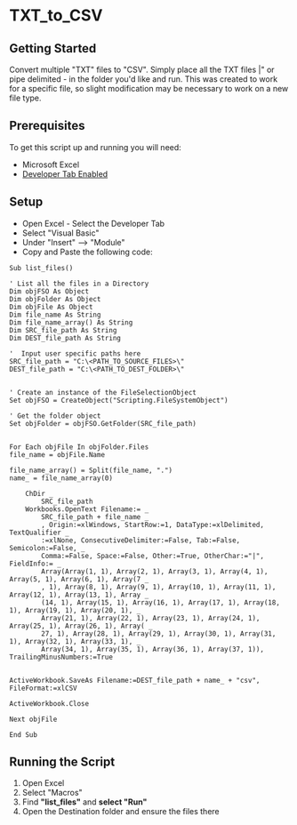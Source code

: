 #  TXT_to_CSV

## Getting Started
Convert multiple "TXT" files to "CSV". Simply place all the TXT files |" or pipe delimited - in the folder you'd like and run.
This was created to work for a specific file, so slight modification may be necessary to work on a new file type. 

## Prerequisites
To get this script up and running you will need:

+ Microsoft Excel
+ [Developer Tab Enabled](https://support.office.com/en-us/article/show-the-developer-tab-e1192344-5e56-4d45-931b-e5fd9bea2d45)

## Setup

+ Open Excel - Select the Developer Tab
+ Select "Visual Basic"
+ Under "Insert" --> "Module"
+ Copy and Paste the following code: 

```vba 
Sub list_files()

' List all the files in a Directory
Dim objFSO As Object
Dim objFolder As Object
Dim objFile As Object
Dim file_name As String
Dim file_name_array() As String
Dim SRC_file_path As String
Dim DEST_file_path As String

'  Input user specific paths here
SRC_file_path = "C:\<PATH_TO_SOURCE_FILES>\"
DEST_file_path = "C:\<PATH_TO_DEST_FOLDER>\"


' Create an instance of the FileSelectionObject
Set objFSO = CreateObject("Scripting.FileSystemObject")

' Get the folder object
Set objFolder = objFSO.GetFolder(SRC_file_path)


For Each objFile In objFolder.Files
file_name = objFile.Name

file_name_array() = Split(file_name, ".")
name_ = file_name_array(0)

    ChDir _
        SRC_file_path
    Workbooks.OpenText Filename:= _
        SRC_file_path + file_name _
        , Origin:=xlWindows, StartRow:=1, DataType:=xlDelimited, TextQualifier _
        :=xlNone, ConsecutiveDelimiter:=False, Tab:=False, Semicolon:=False, _
        Comma:=False, Space:=False, Other:=True, OtherChar:="|", FieldInfo:= _
        Array(Array(1, 1), Array(2, 1), Array(3, 1), Array(4, 1), Array(5, 1), Array(6, 1), Array(7 _
        , 1), Array(8, 1), Array(9, 1), Array(10, 1), Array(11, 1), Array(12, 1), Array(13, 1), Array _
        (14, 1), Array(15, 1), Array(16, 1), Array(17, 1), Array(18, 1), Array(19, 1), Array(20, 1), _
        Array(21, 1), Array(22, 1), Array(23, 1), Array(24, 1), Array(25, 1), Array(26, 1), Array( _
        27, 1), Array(28, 1), Array(29, 1), Array(30, 1), Array(31, 1), Array(32, 1), Array(33, 1), _
        Array(34, 1), Array(35, 1), Array(36, 1), Array(37, 1)), TrailingMinusNumbers:=True
    
    
ActiveWorkbook.SaveAs Filename:=DEST_file_path + name_ + "csv", FileFormat:=xlCSV

ActiveWorkbook.Close
    
Next objFile

End Sub
```


## Running the Script

1. Open Excel
2. Select "Macros" 
3. Find **"list_files"** and **select "Run"**
4. Open the Destination folder and ensure the files there
